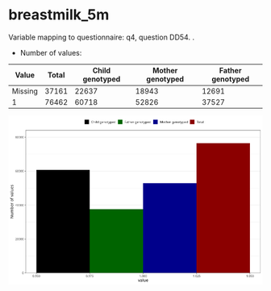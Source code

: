 # breastmilk_5m
Variable mapping to questionnaire: q4, question DD54.
.
- Number of values:

| Value | Total | Child genotyped | Mother genotyped | Father genotyped |
| ----- | ----- | --------------- | ---------------- | ---------------- |
| Missing | 37161 | 22637 | 18943 | 12691 |
| 1 | 76462 | 60718 | 52826 |37527 |



![](breastmilk_5m_n.png)



